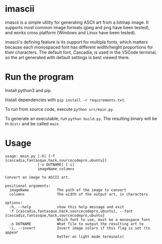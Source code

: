 # imascii

imascii is a simple utility for generating ASCII art from a bitmap
image. It supports most common image formats (jpeg and png have been
tested), and works cross platform (Windows and Linux have been
tested).

imascii's defining feature is its support for multiple fonts, which
matters because each monospaced font has different width/height
proportions for their characters. The default font, Cascadia, is used
in the VSCode terminal, so the art generated with default settings is
best viewed there.

# Run the program

Install python3 and pip.

Install dependencies with `pip install -r requirements.txt`.

To run from source code, execute `python src/main.py`.

To generate an executable, run `python build.py`. The resulting binary
will be in `dist/` and be called `main`.

# Usage

```
usage: main.py [-h] [-f {cascadia,fantasque,hack,sourcecodepro,ubuntu}]
               [-o OUTNAME] [-i]
               imageName columns

Convert an image to ASCII art.

positional arguments:
  imageName             The path of the image to convert
  columns               The width of the output art, in characters

options:
  -h, --help            show this help message and exit
  -f {cascadia,fantasque,hack,sourcecodepro,ubuntu}, --font {cascadia,fantasque,hack,sourcecodepro,ubuntu}
                        Which font to use, must be a monospace font
  -o OUTNAME            What file to output the resulting art to
  -i, --invert          Invert image colors if this flag is set (to appear
                        better on light mode terminals)

```